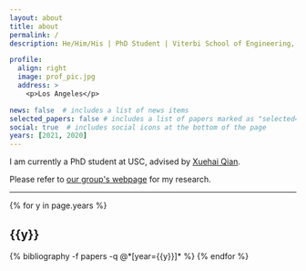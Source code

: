```yaml
---
layout: about
title: about
permalink: /
description: He/Him/His | PhD Student | Viterbi School of Engineering, University of Southern California.

profile:
  align: right
  image: prof_pic.jpg
  address: >
    <p>Los Angeles</p>

news: false  # includes a list of news items
selected_papers: false # includes a list of papers marked as "selected={true}"
social: true  # includes social icons at the bottom of the page
years: [2021, 2020]
---
```


I am currently a PhD student at USC, advised by [Xuehai Qian](http://alchem.usc.edu/~xuehaiq/).

Please refer to [our group's webpage](http://alchem.usc.edu/portal/index.html) for my research.

---

<div class="publications">

{% for y in page.years %}
  <h2 class="year">{{y}}</h2>
  {% bibliography -f papers -q @*[year={{y}}]* %}
{% endfor %}

</div>
